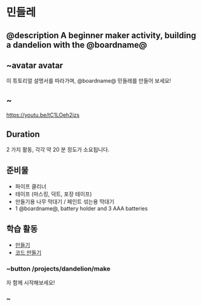 # 민들레

## @description A beginner maker activity, building a dandelion with the @boardname@

## ~avatar avatar

이 튜토리얼 설명서를 따라가며, @boardname@ 민들레를 만들어 보세요!

## ~

https://youtu.be/tC1LOeh2jzs

## Duration

2 가지 활동, 각각 약 20 분 정도가 소요됩니다.

## 준비물

* 파이프 클리너
* 테이프 (마스킹, 덕트, 포장 테이프)
* 만들기용 나무 막대기 / 페인트 섞는용 막대기
* 1 @boardname@, battery holder and 3 AAA batteries

## 학습 활동

* [만들기](/projects/dandelion/make) 
* [코드 만들기](/projects/dandelion/code) 

### ~button /projects/dandelion/make

자 함께 시작해보세요!

### ~